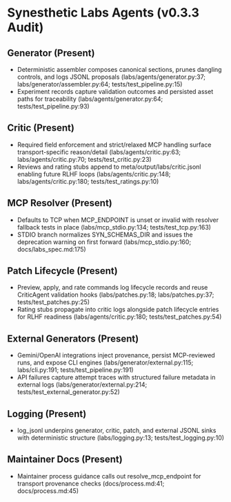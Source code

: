 # Synesthetic Labs Agents (v0.3.3 Audit)

## Generator (Present)
- Deterministic assembler composes canonical sections, prunes dangling controls, and logs JSONL proposals (labs/agents/generator.py:37; labs/generator/assembler.py:64; tests/test_pipeline.py:15)
- Experiment records capture validation outcomes and persisted asset paths for traceability (labs/agents/generator.py:64; tests/test_pipeline.py:93)

## Critic (Present)
- Required field enforcement and strict/relaxed MCP handling surface transport-specific reason/detail (labs/agents/critic.py:63; labs/agents/critic.py:70; tests/test_critic.py:23)
- Reviews and rating stubs append to meta/output/labs/critic.jsonl enabling future RLHF loops (labs/agents/critic.py:148; labs/agents/critic.py:180; tests/test_ratings.py:10)

## MCP Resolver (Present)
- Defaults to TCP when MCP_ENDPOINT is unset or invalid with resolver fallback tests in place (labs/mcp_stdio.py:134; tests/test_tcp.py:163)
- STDIO branch normalizes SYN_SCHEMAS_DIR and issues the deprecation warning on first forward (labs/mcp_stdio.py:160; docs/labs_spec.md:175)

## Patch Lifecycle (Present)
- Preview, apply, and rate commands log lifecycle records and reuse CriticAgent validation hooks (labs/patches.py:18; labs/patches.py:37; tests/test_patches.py:25)
- Rating stubs propagate into critic logs alongside patch lifecycle entries for RLHF readiness (labs/agents/critic.py:180; tests/test_patches.py:54)

## External Generators (Present)
- Gemini/OpenAI integrations inject provenance, persist MCP-reviewed runs, and expose CLI engines (labs/generator/external.py:115; labs/cli.py:191; tests/test_pipeline.py:191)
- API failures capture attempt traces with structured failure metadata in external logs (labs/generator/external.py:214; tests/test_external_generator.py:52)

## Logging (Present)
- log_jsonl underpins generator, critic, patch, and external JSONL sinks with deterministic structure (labs/logging.py:13; tests/test_logging.py:10)

## Maintainer Docs (Present)
- Maintainer process guidance calls out resolve_mcp_endpoint for transport provenance checks (docs/process.md:41; docs/process.md:45)
